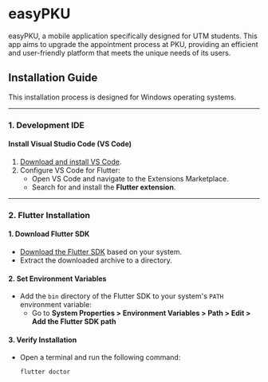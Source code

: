 # easyPKU

easyPKU, a mobile application specifically designed for UTM students. This app aims to upgrade the appointment process at PKU, providing an efficient and user-friendly platform that meets the unique needs of its users.

## Installation Guide

This installation process is designed for Windows operating systems.

---

### 1. Development IDE

#### Install Visual Studio Code (VS Code)
1. [Download and install VS Code](https://code.visualstudio.com/).
2. Configure VS Code for Flutter:
   - Open VS Code and navigate to the Extensions Marketplace.
   - Search for and install the **Flutter extension**.

---

### 2. Flutter Installation

#### 1. Download Flutter SDK
- [Download the Flutter SDK](https://docs.flutter.dev/get-started/install) based on your system.
- Extract the downloaded archive to a directory.

#### 2. Set Environment Variables
- Add the `bin` directory of the Flutter SDK to your system's `PATH` environment variable:
  - Go to **System Properties > Environment Variables > Path > Edit > Add the Flutter SDK path** 

#### 3. Verify Installation
- Open a terminal and run the following command:
  ```bash
  flutter doctor

